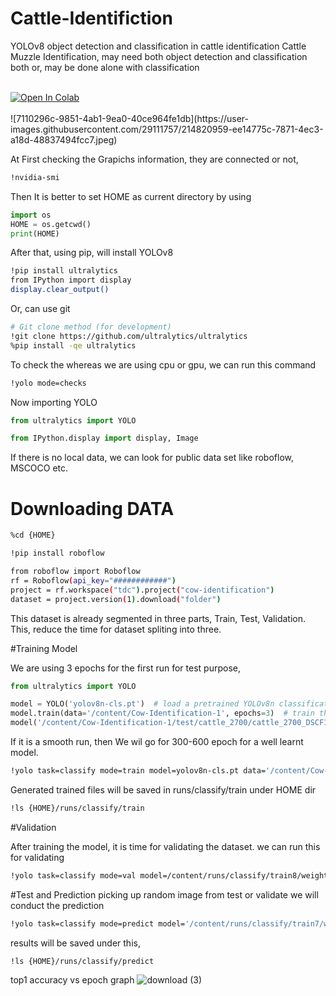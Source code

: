 # Cattle-Identifiction
YOLOv8 object detection and classification in cattle identification
Cattle Muzzle Identification, may need both object detection and classification both or, may be done alone with classification

<br>
<div>
  <a href="https://colab.research.google.com/github/s4ki3f/yolo/blob/main/notebooks/train-yolov8-object-classification-on-custom-dataset.ipynb"><img src="https://colab.research.google.com/assets/colab-badge.svg" alt="Open In Colab"></a>
</div>
<br>
![7110296c-9851-4ab1-9ea0-40ce964fe1db](https://user-images.githubusercontent.com/29111757/214820959-ee14775c-7871-4ec3-a18d-48837494fcc7.jpeg)


At First checking the Grapichs information, they are connected or not,
```bash
!nvidia-smi
```
Then It is better to set HOME as current directory by using 
```python
import os
HOME = os.getcwd()
print(HOME)
```
After that, using pip, will install YOLOv8
```bash
!pip install ultralytics
from IPython import display
display.clear_output()
```
Or, can use git
```bash
# Git clone method (for development)
!git clone https://github.com/ultralytics/ultralytics
%pip install -qe ultralytics
```

To check the whereas we are using cpu or gpu, we can run this command
```bash
!yolo mode=checks
```

Now importing YOLO
```python
from ultralytics import YOLO

from IPython.display import display, Image
```
If there is no local data, we can look for public data set like roboflow, MSCOCO etc.

# Downloading DATA

```bash
%cd {HOME}

!pip install roboflow

from roboflow import Roboflow
rf = Roboflow(api_key="############")
project = rf.workspace("tdc").project("cow-identification")
dataset = project.version(1).download("folder")
```
This dataset is already segmented in three parts, Train, Test, Validation. This, reduce the time for dataset spliting into three.

#Training Model

We are using 3 epochs for the first run for test purpose,
```python
from ultralytics import YOLO

model = YOLO('yolov8n-cls.pt')  # load a pretrained YOLOv8n classification model
model.train(data='/content/Cow-Identification-1', epochs=3)  # train the model
model('/content/Cow-Identification-1/test/cattle_2700/cattle_2700_DSCF1273_jpg.rf.18e7015665545779572565fd6002ce77.jpg')  # predict on an image
```
If it is a smooth run, then We wil go for 300-600 epoch for a well learnt model.

```bash
!yolo task=classify mode=train model=yolov8n-cls.pt data='/content/Cow-Identification-1' epochs=300
```
Generated trained files will be saved in runs/classify/train under HOME dir
```bash
!ls {HOME}/runs/classify/train
```

#Validation

After training the model, it is time for validating the dataset.
we can run this for validating
```bash
!yolo task=classify mode=val model=/content/runs/classify/train8/weights/best.pt data='/content/Cow-Identification-1'
```
#Test and Prediction
picking up random image from test or validate we will conduct the prediction

```bash
!yolo task=classify mode=predict model='/content/runs/classify/train7/weights/best.pt' conf=0.25 source='/content/Cow-Identification-1/test/cattle_2700/cattle_2700_DSCF1273_jpg.rf.18e7015665545779572565fd6002ce77.jpg'
```

results will be saved under this,
```bash
!ls {HOME}/runs/classify/predict
```

top1 accuracy vs epoch graph
![download (3)](https://user-images.githubusercontent.com/29111757/214815910-3551949f-bfd5-4b67-95f9-8ee84f46b6f9.png)



